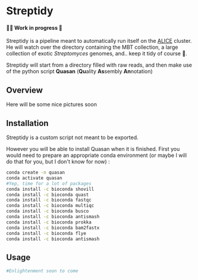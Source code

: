 # Streptidy

#### 👷‍♀️ Work in progress 🚧

Streptidy is a pipeline meant to automatically run itself on the [ALICE](https://wiki.alice.universiteitleiden.nl/index.php?title=ALICE_User_Documentation_Wiki) cluster. He will watch over the directory containing the MBT collection, a large collection of exotic _Streptomyces_ genomes, and.. keep it tidy of course 🥁.

Streptidy will start from a directory filled with raw reads, and then make use of the python script **Quasan** (**Qu**ality **As**sembly **An**notation)

## Overview

Here will be some nice pictures soon

## Installation

Streptidy is a custom script not meant to be exported.  

However you will be able to install Quasan when it is finished. First you would need to prepare an appropriate conda environment (or maybe I will do that for you, but I don't know for now) : 

```bash
conda create -n quasan
conda activate quasan
#Yep, time for a lot of packages
conda install -c bioconda shovill
conda install -c bioconda quast
conda install -c bioconda fastqc
conda install -c bioconda multiqc
conda install -c bioconda busco
conda install -c bioconda antismash
conda install -c bioconda prokka
conda install -c bioconda bam2fastx
conda install -c bioconda flye
conda install -c bioconda antismash
```

## Usage

```python
#Enlightenment soon to come
```